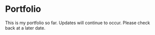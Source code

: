 # Portfolio

This is my portfolio so far.  Updates will continue to occur.  Please check back at a later date.
